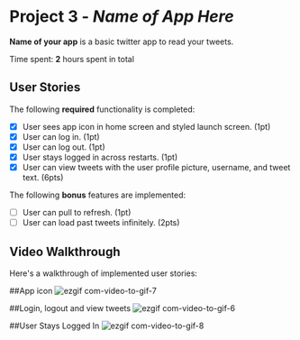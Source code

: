# Project 3 - *Name of App Here*

**Name of your app** is a basic twitter app to read your tweets.

Time spent: **2** hours spent in total

## User Stories

The following **required** functionality is completed:

- [X] User sees app icon in home screen and styled launch screen. (1pt)
- [X] User can log in. (1pt)
- [X] User can log out. (1pt)
- [X] User stays logged in across restarts. (1pt)
- [X] User can view tweets with the user profile picture, username, and tweet text. (6pts)

The following **bonus** features are implemented:

- [ ] User can pull to refresh. (1pt)
- [ ] User can load past tweets infinitely. (2pts)

## Video Walkthrough

Here's a walkthrough of implemented user stories:

##App icon
![ezgif com-video-to-gif-7](https://user-images.githubusercontent.com/75585027/134843086-e09e1dec-6a2e-420d-b173-e980dbd40449.gif)


##Login, logout and view tweets
![ezgif com-video-to-gif-6](https://user-images.githubusercontent.com/75585027/134843081-73c8dd8c-262e-45d0-ba82-b95bd7ee050b.gif)

##User Stays Logged In
![ezgif com-video-to-gif-8](https://user-images.githubusercontent.com/75585027/135175897-d46b2382-7d00-4244-8618-0a74ddc98f73.gif)


